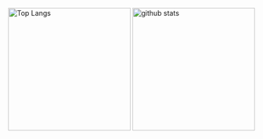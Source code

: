 <p align="left"> 
  <img alt="Top Langs" height="250px" src="https://github-readme-stats.vercel.app/api/top-langs/?username=sg4k0&theme=onedark&show_icons=true">
  <img alt="github stats" height="250px" src="https://github-readme-stats.vercel.app/api?username=sg4k0&theme=onedark&show_icons=true">
</p>
